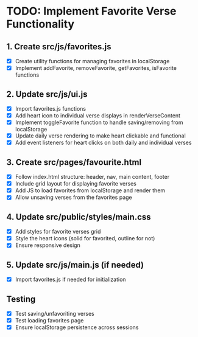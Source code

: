 # TODO: Implement Favorite Verse Functionality

## 1. Create src/js/favorites.js
- [x] Create utility functions for managing favorites in localStorage
- [x] Implement addFavorite, removeFavorite, getFavorites, isFavorite functions

## 2. Update src/js/ui.js
- [x] Import favorites.js functions
- [x] Add heart icon to individual verse displays in renderVerseContent
- [x] Implement toggleFavorite function to handle saving/removing from localStorage
- [x] Update daily verse rendering to make heart clickable and functional
- [x] Add event listeners for heart clicks on both daily and individual verses

## 3. Create src/pages/favourite.html
- [x] Follow index.html structure: header, nav, main content, footer
- [x] Include grid layout for displaying favorite verses
- [x] Add JS to load favorites from localStorage and render them
- [x] Allow unsaving verses from the favorites page

## 4. Update src/public/styles/main.css
- [x] Add styles for favorite verses grid
- [x] Style the heart icons (solid for favorited, outline for not)
- [x] Ensure responsive design

## 5. Update src/js/main.js (if needed)
- [x] Import favorites.js if needed for initialization

## Testing
- [x] Test saving/unfavoriting verses
- [x] Test loading favorites page
- [x] Ensure localStorage persistence across sessions

